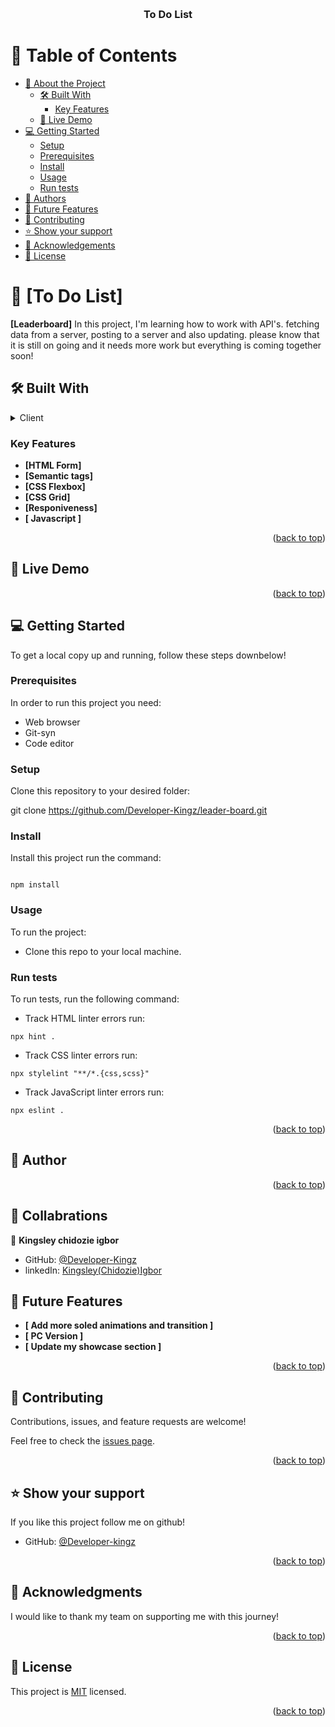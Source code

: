 <a name="readme-top"></a>

<div align="center">

  <br/>

  <h3><b>To Do List</b></h3>

</div>

<!-- TABLE OF CONTENTS -->

# 📗 Table of Contents

-   [📖 About the Project](#about-project)
    -   [🛠 Built With](#built-with)
        -   [Key Features](#key-features)
    -   [🚀 Live Demo](#live-demo)
-   [💻 Getting Started](#getting-started)
    -   [Setup](#setup)
    -   [Prerequisites](#prerequisites)
    -   [Install](#install)
    -   [Usage](#usage)
    -   [Run tests](#run-tests)
-   [👥 Authors](#authors)
-   [🔭 Future Features](#future-features)
-   [🤝 Contributing](#contributing)
-   [⭐️ Show your support](#support)
-   [🙏 Acknowledgements](#acknowledgements)
-   [📝 License](#license)

<!-- PROJECT DESCRIPTION -->

# 📖 [To Do List] <a name="LeaderBoard"></a>

**[Leaderboard]** In this project, I'm learning how to work with API's. fetching data from a server, posting to a server and also updating.
please know that it is still on going and it needs more work but everything is coming together soon!

## 🛠 Built With <a name="built-with"></a>

<details>
  <summary>Client</summary>
  <ul>
    <li><a href="https://www.w3schools.com/html/default.asp">HTML</a></li>
    <li><a href="https://www.w3schools.com/css/default.asp">Css</a></li>
    <li><a href="https://www.w3schools.com/javascript/default.asp">JS</a></li>
  </ul>
</details>

<!-- Features -->

### Key Features <a name="key-features"></a>

-   **[HTML Form]**
-   **[Semantic tags]**
-   **[CSS Flexbox]**
-   **[CSS Grid]**
-   **[Responiveness]**
-   **[ Javascript ]**

<p align="right">(<a href="#readme-top">back to top</a>)</p>

<!-- LIVE DEMO -->

## 🚀 Live Demo <a name="live-demo"></a>

<p align="right">(<a href="#readme-top">back to top</a>)</p>

<!-- GETTING STARTED -->

## 💻 Getting Started <a name="getting-started"></a>

To get a local copy up and running, follow these steps downbelow!

### Prerequisites

In order to run this project you need:

-   Web browser
-   Git-syn
-   Code editor

### Setup

Clone this repository to your desired folder:

git clone https://github.com/Developer-Kingz/leader-board.git

### Install

Install this project run the command:

```

npm install

```

### Usage

To run the project:

-   Clone this repo to your local machine.

### Run tests

To run tests, run the following command:

-   Track HTML linter errors run:

```
npx hint .
```

-   Track CSS linter errors run:

```
npx stylelint "**/*.{css,scss}"
```

-   Track JavaScript linter errors run:

```
npx eslint .
```

<p align="right">(<a href="#readme-top">back to top</a>)</p>

<!-- AUTHORS -->

## 👥 Author <a name="author"></a>

<p align="right">(<a href="#readme-top">back to top</a>)</p>

<!-- COLLABRATIONS-->

## :busts_in_silhouette: Collabrations <a name="collabrationns"></a>

:bust_in_silhouette: **Kingsley chidozie igbor**

-   GitHub: [@Developer-Kingz](https://github.com/Developer-Kingz)
-   linkedIn: [Kingsley(Chidozie)Igbor](https://www.linkedin.com/in/kingsley-igbor-14b04720b/)

<!-- FUTURE FEATURES -->

## 🔭 Future Features <a name="future-features"></a>

-   **[ Add more soled animations and transition ]**
-   **[ PC Version ]**
-   **[ Update my showcase section ]**

<p align="right">(<a href="#readme-top">back to top</a>)</p>

<!-- CONTRIBUTING -->

## 🤝 Contributing <a name="contributing"></a>

Contributions, issues, and feature requests are welcome!

Feel free to check the [issues page](../../issues/).

<p align="right">(<a href="#readme-top">back to top</a>)</p>

<!-- SUPPORT -->

## ⭐️ Show your support <a name="support"></a>

If you like this project follow me on github!

-   GitHub: [@Developer-kingz](https://github.com/Developer-king)

<p align="right">(<a href="#readme-top">back to top</a>)</p>

<!-- ACKNOWLEDGEMENTS -->

## 🙏 Acknowledgments <a name="acknowledgements"></a>

I would like to thank my team on supporting me with this journey!

<p align="right">(<a href="#readme-top">back to top</a>)</p>

<!-- LICENSE -->

## 📝 License <a name="license"></a>

This project is [MIT](./LICENSE) licensed.

<p align="right">(<a href="#readme-top">back to top</a>)</p>
